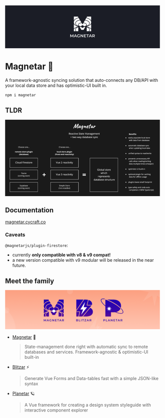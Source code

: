 ![hero](media/magnetar-hero.png?raw=true)

# Magnetar 🌟

A framework-agnostic syncing solution that auto-connects any DB/API with your local data store and has optimistic-UI built in.

```sh
npm i magnetar
```

## TLDR

![TLDR overview](media/magnetar-value-proposition.jpg?raw=true)

## Documentation

[magnetar.cycraft.co](https://magnetar.cycraft.co)

### Caveats

`@magnetarjs/plugin-firestore`:

- currently **only compatible with v8 & v9 compat!**
- a new version compatible with v9 modular will be released in the near future.

## Meet the family

![](media/familar-hero.png?raw=true)

- [Magnetar](https://github.com/cycraft/magnetar) 🌟
  > State-management done right with automatic sync to remote databases and services. Framework-agnostic & optimistic-UI built-in
- [Blitzar](https://github.com/cycraft/blitzar) ⚡️
  > Generate Vue Forms and Data-tables fast with a simple JSON-like syntax
- [Planetar](https://github.com/cycraft/planetar) 🪐
  > A Vue framework for creating a design system styleguide with interactive component explorer
